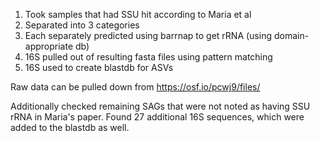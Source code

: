 1. Took samples that had SSU hit according to Maria et al
2. Separated into 3 categories
3. Each separately predicted using barrnap to get rRNA (using domain-appropriate db)
4. 16S pulled out of resulting fasta files using pattern matching
5. 16S used to create blastdb for ASVs

Raw data can be pulled down from https://osf.io/pcwj9/files/

Additionally checked remaining SAGs that were not noted as having SSU rRNA in Maria's paper. Found 27 additional 16S sequences, which were added to the blastdb as well.
